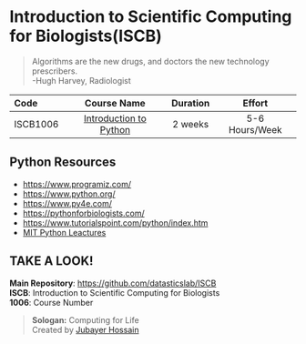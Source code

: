 # Introduction to Scientific Computing for Biologists(ISCB)
> Algorithms are the new drugs, and doctors the new technology prescribers. <br>
 -Hugh Harvey, Radiologist

Code | Course Name | Duration | Effort
:-- | :--: | :--: | :--:
ISCB1006 | [Introduction to Python](https://github.com/datasticslab/ISCB1006) | 2 weeks | 5-6 Hours/Week


## Python Resources 
- https://www.programiz.com/
- https://www.python.org/
- https://www.py4e.com/
- https://pythonforbiologists.com/
- https://www.tutorialspoint.com/python/index.htm
- [MIT Python Leactures](https://ocw.mit.edu/courses/electrical-engineering-and-computer-science/6-0001-introduction-to-computer-science-and-programming-in-python-fall-2016/)



## TAKE A LOOK! 
**Main Repository**: https://github.com/datasticslab/ISCB <br>
**ISCB**: Introduction to Scientific Computing for Biologists <br>
**1006**: Course Number
> **Sologan:** Computing for Life <br>
Created by [Jubayer Hossain](https://github.com/jubayer-hossain)
